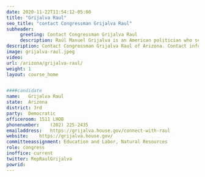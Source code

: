 ```yaml
---
date: 2020-11-22T11:54:12-05:00
title: "Grijalva Raul"
seo_title: "contact Congressman Grijalva Raul"
subheader:
     greeting: Contact Congressman Grijalva Raul 
     description: Raúl Manuel Grijalva is an American politician who serves as the U.S. Representative for Arizona's 3rd congressional district, serving since 2003. He is a member of the Democratic Party.
description: Contact Congressman Grijalva Raul of Arizona. Contact information for Grijalva Raul includes email address, phone number, and mailing address.
image: grijalva-raul.jpeg
video: 
url: /arizona/grijalva-raul/
weight: 1
layout: course_home


####candidate
name:	Grijalva Raul
state:	Arizona
district: 3rd
party:	Democratic
officeroom:	1511 LHOB
phonenumber:	(202) 225-2435
emailaddress:	https://grijalva.house.gov/connect-with-raul
website:	https://grijalva.house.gov/
committeeassignment: Education and Labor, Natural Resources
role: congress
inoffice: current
twitter: RepRaulGrijalva
powrid: 
---
```


